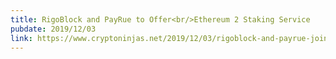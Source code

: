 ```yaml
---
title: RigoBlock and PayRue to Offer<br/>Ethereum 2 Staking Service
pubdate: 2019/12/03
link: https://www.cryptoninjas.net/2019/12/03/rigoblock-and-payrue-join-forces-for-ethereum-2-staking-service/
---
```

